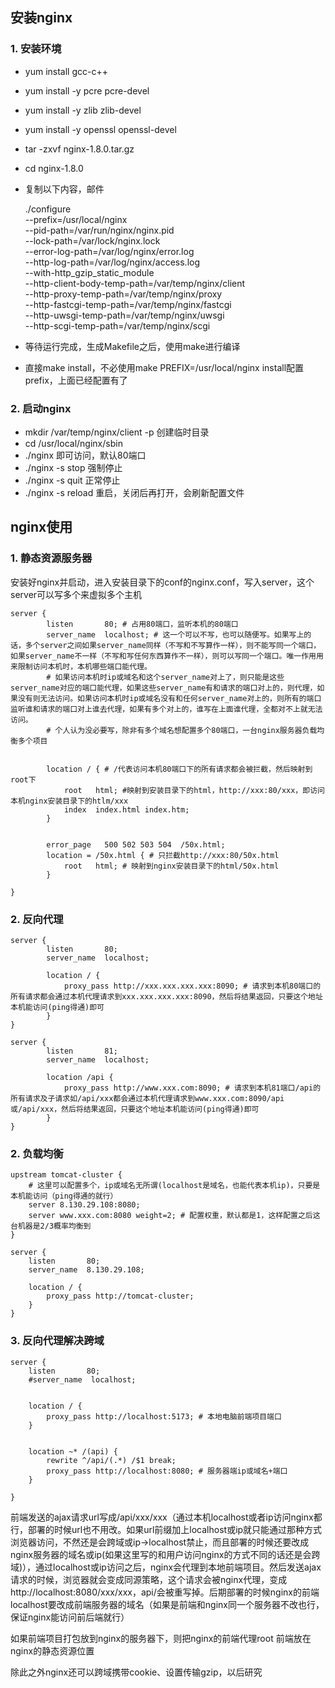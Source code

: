 ## 安装nginx

### 1. 安装环境

- yum install gcc-c++

- yum install -y pcre pcre-devel

- yum install -y zlib zlib-devel

- yum install -y openssl openssl-devel

- tar -zxvf nginx-1.8.0.tar.gz

- cd nginx-1.8.0

- 复制以下内容，邮件

  ./configure \
  --prefix=/usr/local/nginx \
  --pid-path=/var/run/nginx/nginx.pid \
  --lock-path=/var/lock/nginx.lock \
  --error-log-path=/var/log/nginx/error.log \
  --http-log-path=/var/log/nginx/access.log \
  --with-http_gzip_static_module \
  --http-client-body-temp-path=/var/temp/nginx/client \
  --http-proxy-temp-path=/var/temp/nginx/proxy \
  --http-fastcgi-temp-path=/var/temp/nginx/fastcgi \
  --http-uwsgi-temp-path=/var/temp/nginx/uwsgi \
  --http-scgi-temp-path=/var/temp/nginx/scgi

- 等待运行完成，生成Makefile之后，使用make进行编译
- 直接make install，不必使用make PREFIX=/usr/local/nginx install配置prefix，上面已经配置有了

### 2. 启动nginx

- mkdir /var/temp/nginx/client -p 创建临时目录
- cd /usr/local/nginx/sbin
- ./nginx 即可访问，默认80端口
- ./nginx -s stop 强制停止
- ./nginx -s quit 正常停止
- ./nginx -s reload 重启，关闭后再打开，会刷新配置文件



## nginx使用

### 1. 静态资源服务器

安装好nginx并启动，进入安装目录下的conf的nginx.conf，写入server，这个server可以写多个来虚拟多个主机

```
server {
        listen       80; # 占用80端口，监听本机的80端口
        server_name  localhost; # 这一个可以不写，也可以随便写。如果写上的话，多个server之间如果server_name同样（不写和不写算作一样），则不能写同一个端口，如果server_name不一样（不写和写任何东西算作不一样），则可以写同一个端口。唯一作用用来限制访问本机时，本机哪些端口能代理。
        # 如果访问本机时ip或域名和这个server_name对上了，则只能是这些server_name对应的端口能代理，如果这些server_name有和请求的端口对上的，则代理，如果没有则无法访问。如果访问本机时ip或域名没有和任何server_name对上的，则所有的端口监听谁和请求的端口对上谁去代理，如果有多个对上的，谁写在上面谁代理，全都对不上就无法访问。
        # 个人认为没必要写，除非有多个域名想配置多个80端口，一台nginx服务器负载均衡多个项目


        location / { # /代表访问本机80端口下的所有请求都会被拦截，然后映射到root下
            root   html; #映射到安装目录下的html，http://xxx:80/xxx，即访问本机nginx安装目录下的htlm/xxx
            index  index.html index.htm;
        }


        error_page   500 502 503 504  /50x.html;
        location = /50x.html { # 只拦截http://xxx:80/50x.html
            root   html; # 映射到nginx安装目录下的html/50x.html
        }

}
```



### 2. 反向代理

```
server {
        listen       80;
        server_name  localhost;

        location / {
            proxy_pass http://xxx.xxx.xxx.xxx:8090; # 请求到本机80端口的所有请求都会通过本机代理请求到xxx.xxx.xxx.xxx:8090，然后将结果返回，只要这个地址本机能访问(ping得通)即可
        }
}

server {
        listen       81;
        server_name  localhost;

        location /api {
            proxy_pass http://www.xxx.com:8090; # 请求到本机81端口/api的所有请求及子请求如/api/xxx都会通过本机代理请求到www.xxx.com:8090/api或/api/xxx，然后将结果返回，只要这个地址本机能访问(ping得通)即可
        }
}
```



### 2. 负载均衡

```
upstream tomcat-cluster {
    # 这里可以配置多个，ip或域名无所谓(localhost是域名，也能代表本机ip)，只要是本机能访问（ping得通的就行）
    server 8.130.29.108:8080;
    server www.xxx.com:8080 weight=2; # 配置权重，默认都是1，这样配置之后这台机器是2/3概率均衡到
}

server {
    listen       80;
    server_name  8.130.29.108;

    location / {
        proxy_pass http://tomcat-cluster;
    }
}
```



### 3. 反向代理解决跨域

```
server {
    listen       80;
    #server_name  localhost;


    location / {
        proxy_pass http://localhost:5173; # 本地电脑前端项目端口
    }


    location ~* /(api) {
        rewrite ^/api/(.*) /$1 break;
        proxy_pass http://localhost:8080; # 服务器端ip或域名+端口
    }

}
```

前端发送的ajax请求url写成/api/xxx/xxx（通过本机localhost或者ip访问nginx都行，部署的时候url也不用改。如果url前缀加上localhost或ip就只能通过那种方式浏览器访问，不然还是会跨域或ip->localhost禁止，而且部署的时候还要改成nginx服务器的域名或ip(如果这里写的和用户访问nginx的方式不同的话还是会跨域)），通过localhost或ip访问之后，nginx会代理到本地前端项目。然后发送ajax请求的时候，浏览器就会变成同源策略，这个请求会被nginx代理，变成http://localhost:8080/xxx/xxx，api/会被重写掉。后期部署的时候nginx的前端localhost要改成前端服务器的域名（如果是前端和nginx同一个服务器不改也行，保证nginx能访问前后端就行）

如果前端项目打包放到nginx的服务器下，则把nginx的前端代理root 前端放在nginx的静态资源位置

除此之外nginx还可以跨域携带cookie、设置传输gzip，以后研究